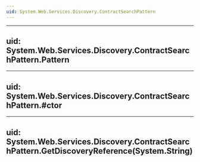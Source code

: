 ```yaml
---
uid: System.Web.Services.Discovery.ContractSearchPattern
---
```


---
uid: System.Web.Services.Discovery.ContractSearchPattern.Pattern
---

---
uid: System.Web.Services.Discovery.ContractSearchPattern.#ctor
---

---
uid: System.Web.Services.Discovery.ContractSearchPattern.GetDiscoveryReference(System.String)
---
